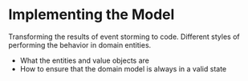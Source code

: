 # Implementing the Model

Transforming the results of event storming to code.
Different styles of performing the behavior in domain entities.

* What the entities and value objects are
* How to ensure that the domain model is always in a valid state